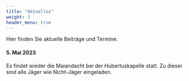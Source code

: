 ```yaml
---
title: "Aktuelles"
weight: 3
header_menu: true
---
```

Hier finden Sie aktuelle Beiträge und Termine.


#### 5. Mai 2023

Es findet wieder die Maiandacht bei der Hubertuskapelle statt. Zu dieser sind alle Jäger wie Nicht-Jäger eingeladen.
